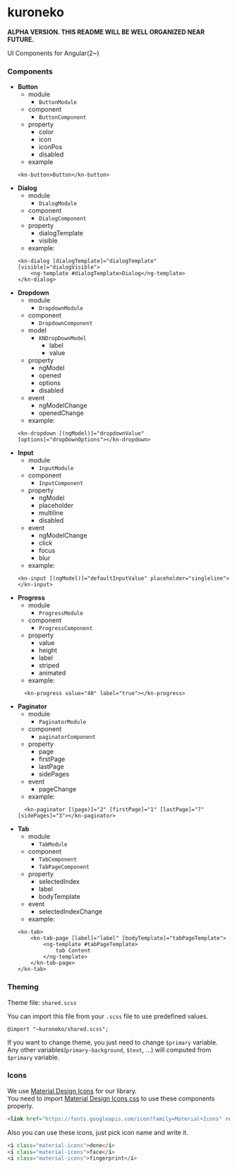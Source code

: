 # kuroneko

**ALPHA VERSION. THIS README WILL BE WELL ORGANIZED NEAR FUTURE.**

UI Components for Angular(2~)

### Components

- **Button**
  - module
    - `ButtonModule`
  - component 
    - `ButtonComponent`
  - property
    - color
    - icon
    - iconPos
    - disabled
  - example
  ```
  <kn-button>Button</kn-button>
  ```
- **Dialog**
  - module 
    - `DialogModule`
  - component
    - `DialogComponent`
  - property
    - dialogTemplate
    - visible
  - example: 
  ```
  <kn-dialog [dialogTemplate]="dialogTemplate" [visible]="dialogVisible">
      <ng-template #dialogTemplate>Dialog</ng-template>
  </kn-dialog>
  ```
- **Dropdown**
  - module 
    - `DropdownModule`
  - component
    - `DropdownComponent`
  - model
    - `KNDropDownModel`
      - label
      - value
  - property
    - ngModel
    - opened
    - options
    - disabled
  - event
    - ngModelChange
    - openedChange
  - example: 
  ```
  <kn-dropdown [(ngModel)]="dropdownValue" [options]="dropDownOptions"></kn-dropdown>
  ```
- **Input**
  - module 
    - `InputModule`
  - component
    - `InputComponent`
  - property
    - ngModel
    - placeholder
    - multiline
    - disabled
  - event
    - ngModelChange
    - click
    - focus
    - blur
  - example: 
  ```
  <kn-input [(ngModel)]="defaultInputValue" placeholder="singleline"></kn-input>
  ```
- **Progress**
  - module 
    - `ProgressModule`
  - component
    - `ProgressComponent`
  - property
    - value
    - height
    - label
    - striped
    - animated
  - example: 
  ```
    <kn-progress value="40" label="true"></kn-progress>
  ```
- **Paginator**
  - module 
    - `PaginatorModule`
  - component
    - `paginatorComponent`
  - property
    - page
    - firstPage
    - lastPage
    - sidePages
  - event
    - pageChange
  - example: 
  ```
    <kn-paginator [(page)]="2" [firstPage]="1" [lastPage]="7" [sidePages]="3"></kn-paginator>
  ```
- **Tab**
  - module 
    - `TabModule`
  - component
    - `TabComponent`
    - `TabPageComponent`
  - property
    - selectedIndex
    - label
    - bodyTemplate
  - event
    - selectedIndexChange
  - example: 
  ```
  <kn-tab>
      <kn-tab-page [label]="label" [bodyTemplate]="tabPageTemplate">
          <ng-template #tabPageTemplate>
              tab Content
          </ng-template>
      </kn-tab-page>
  </kn-tab>
  ```

### Theming

Theme file: `shared.scss`

You can import this file from your `.scss` file to use predefined values.
```
@import "~kuroneko/shared.scss";
```

If you want to change theme, you just need to change `$primary` variable.  
Any other variables(`primary-background`, `$text`, ...) will computed from `$primary` variable.

### Icons

We use [Material Design Icons](https://material.io/tools/icons) for our library.  
You need to import [Material Design Icons css](https://fonts.googleapis.com/icon?family=Material+Icons) to use these components properly.
```html
<link href="https://fonts.googleapis.com/icon?family=Material+Icons" rel="stylesheet">
```  

Also you can use these icons, just pick icon name and write it.

```html
<i class="material-icons">done</i>
<i class="material-icons">face</i>
<i class="material-icons">fingerprint</i>
``` 
